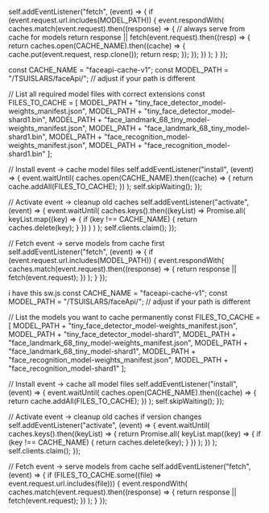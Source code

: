 self.addEventListener("fetch", (event) => {
    if (event.request.url.includes(MODEL_PATH)) {
        event.respondWith(
            caches.match(event.request).then((response) => {
                // always serve from cache for models
                return response || fetch(event.request).then((resp) => {
                    return caches.open(CACHE_NAME).then((cache) => {
                        cache.put(event.request, resp.clone());
                        return resp;
                    });
                });
            })
        );
    }
});



const CACHE_NAME = "faceapi-cache-v1";
const MODEL_PATH = "/TSUISLARS/faceApi/"; // adjust if your path is different

// List all required model files with correct extensions
const FILES_TO_CACHE = [
    MODEL_PATH + "tiny_face_detector_model-weights_manifest.json",
    MODEL_PATH + "tiny_face_detector_model-shard1.bin",
    MODEL_PATH + "face_landmark_68_tiny_model-weights_manifest.json",
    MODEL_PATH + "face_landmark_68_tiny_model-shard1.bin",
    MODEL_PATH + "face_recognition_model-weights_manifest.json",
    MODEL_PATH + "face_recognition_model-shard1.bin"
];

// Install event → cache model files
self.addEventListener("install", (event) => {
    event.waitUntil(
        caches.open(CACHE_NAME).then((cache) => {
            return cache.addAll(FILES_TO_CACHE);
        })
    );
    self.skipWaiting();
});

// Activate event → cleanup old caches
self.addEventListener("activate", (event) => {
    event.waitUntil(
        caches.keys().then((keyList) =>
            Promise.all(
                keyList.map((key) => {
                    if (key !== CACHE_NAME) {
                        return caches.delete(key);
                    }
                })
            )
        )
    );
    self.clients.claim();
});

// Fetch event → serve models from cache first
self.addEventListener("fetch", (event) => {
    if (event.request.url.includes(MODEL_PATH)) {
        event.respondWith(
            caches.match(event.request).then((response) => {
                return response || fetch(event.request);
            })
        );
    }
});




i have this sw.js
const CACHE_NAME = "faceapi-cache-v1";
const MODEL_PATH = "/TSUISLARS/faceApi/"; // adjust if your path is different

// List the models you want to cache permanently
const FILES_TO_CACHE = [
    MODEL_PATH + "tiny_face_detector_model-weights_manifest.json",
    MODEL_PATH + "tiny_face_detector_model-shard1",
    MODEL_PATH + "face_landmark_68_tiny_model-weights_manifest.json",
    MODEL_PATH + "face_landmark_68_tiny_model-shard1",
    MODEL_PATH + "face_recognition_model-weights_manifest.json",
    MODEL_PATH + "face_recognition_model-shard1"
];

// Install event → cache all model files
self.addEventListener("install", (event) => {
    event.waitUntil(
        caches.open(CACHE_NAME).then((cache) => {
            return cache.addAll(FILES_TO_CACHE);
        })
    );
    self.skipWaiting();
});

// Activate event → cleanup old caches if version changes
self.addEventListener("activate", (event) => {
    event.waitUntil(
        caches.keys().then((keyList) => {
            return Promise.all(
                keyList.map((key) => {
                    if (key !== CACHE_NAME) {
                        return caches.delete(key);
                    }
                })
            );
        })
    );
    self.clients.claim();
});

// Fetch event → serve models from cache
self.addEventListener("fetch", (event) => {
    if (FILES_TO_CACHE.some((file) => event.request.url.includes(file))) {
        event.respondWith(
            caches.match(event.request).then((response) => {
                return response || fetch(event.request);
            })
        );
    }
});
